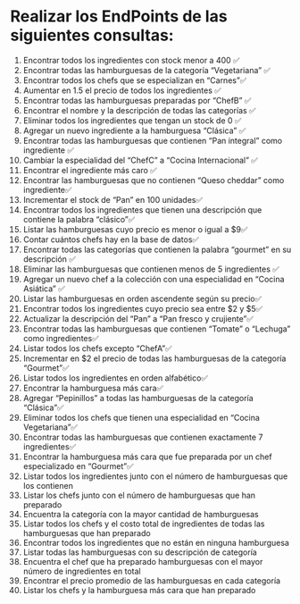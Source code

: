 # Realizar los EndPoints de las siguientes consultas:

1. Encontrar todos los ingredientes con stock menor a 400 ✅
2. Encontrar todas las hamburguesas de la categoría “Vegetariana” ✅
3. Encontrar todos los chefs que se especializan en “Carnes”✅
4. Aumentar en 1.5 el precio de todos los ingredientes ✅
5. Encontrar todas las hamburguesas preparadas por “ChefB” ✅
6. Encontrar el nombre y la descripción de todas las categorías ✅
7. Eliminar todos los ingredientes que tengan un stock de 0 ✅
8. Agregar un nuevo ingrediente a la hamburguesa “Clásica” ✅
9. Encontrar todas las hamburguesas que contienen “Pan integral” como ingrediente ✅
10. Cambiar la especialidad del “ChefC” a “Cocina Internacional” ✅
11. Encontrar el ingrediente más caro ✅
12. Encontrar las hamburguesas que no contienen “Queso cheddar” como ingrediente✅
13. Incrementar el stock de “Pan” en 100 unidades✅
14. Encontrar todos los ingredientes que tienen una descripción que contiene la palabra “clásico”✅
15. Listar las hamburguesas cuyo precio es menor o igual a $9✅
16. Contar cuántos chefs hay en la base de datos✅
17. Encontrar todas las categorías que contienen la palabra “gourmet” en su descripción ✅
18. Eliminar las hamburguesas que contienen menos de 5 ingredientes ✅
19. Agregar un nuevo chef a la colección con una especialidad en “Cocina Asiática” ✅
20. Listar las hamburguesas en orden ascendente según su precio✅
21. Encontrar todos los ingredientes cuyo precio sea entre $2 y $5✅
22. Actualizar la descripción del “Pan” a “Pan fresco y crujiente”✅
23. Encontrar todas las hamburguesas que contienen “Tomate” o “Lechuga” como ingredientes✅
24. Listar todos los chefs excepto “ChefA”✅
25. Incrementar en $2 el precio de todas las hamburguesas de la categoría “Gourmet”✅
26. Listar todos los ingredientes en orden alfabético✅
27. Encontrar la hamburguesa más cara✅
28. Agregar “Pepinillos” a todas las hamburguesas de la categoría “Clásica”✅ 
29. Eliminar todos los chefs que tienen una especialidad en “Cocina Vegetariana”✅
30. Encontrar todas las hamburguesas que contienen exactamente 7 ingredientes✅
31. Encontrar la hamburguesa más cara que fue preparada por un chef especializado en “Gourmet”✅
32. Listar todos los ingredientes junto con el número de hamburguesas que los contienen
33. Listar los chefs junto con el número de hamburguesas que han preparado
34. Encuentra la categoría con la mayor cantidad de hamburguesas
35. Listar todos los chefs y el costo total de ingredientes de todas las hamburguesas que han preparado
36. Encontrar todos los ingredientes que no están en ninguna hamburguesa
37. Listar todas las hamburguesas con su descripción de categoría
38. Encuentra el chef que ha preparado hamburguesas con el mayor número de ingredientes en total
39. Encontrar el precio promedio de las hamburguesas en cada categoría
40. Listar los chefs y la hamburguesa más cara que han preparado